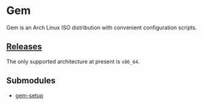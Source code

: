 # Gem
Gem is an Arch Linux ISO distribution with convenient configuration scripts.

## [Releases](https://github.com/GeodeGames/gem/releases)
The only supported architecture at present is `x86_64`.

## Submodules
- [gem-setup](https://github.com/GeodeGames/gem-setup)